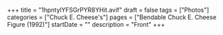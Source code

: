 +++
title = "1hpntylYFSGrPYR8YHit.avif"
draft = false
tags = ["Photos"]
categories = ["Chuck E. Cheese's"]
pages = ["Bendable Chuck E. Cheese Figure (1992)"]
startDate = ""
description = "Front"
+++

